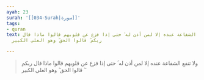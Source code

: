 ```yaml
---
ayah: 23
surah: '[[034-Surah|سورة]]'
tags:
- quran
text: ولا تنفع الشفاعة عنده إلا لمن أذن له ۚ حتى إذا فزع عن قلوبهم قالوا ماذا قال
  ربكم ۖ قالوا الحق ۖ وهو العلي الكبير

---
```

> ولا تنفع الشفاعة عنده إلا لمن أذن له ۚ حتى إذا فزع عن قلوبهم قالوا ماذا قال ربكم ۖ قالوا الحق ۖ وهو العلي الكبير
